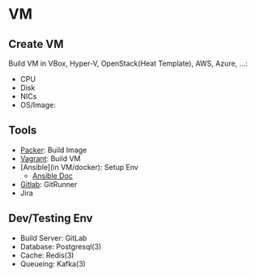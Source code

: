 # VM
## Create VM 
Build VM in VBox, Hyper-V, OpenStack(Heat Template), AWS, Azure, ...:  
- CPU
- Disk
- NICs
- OS/Image: 
## Tools
- [Packer](https://developer.hashicorp.com/packer): Build Image
- [Vagrant](https://www.vagrantup.com/): Build VM
- [Ansible](in VM/docker): Setup Env
    - [Ansible Doc](https://docs.ansible.com/ansible/latest/installation_guide/intro_installation.html)
- [Gitlab](): GitRunner
- Jira
## Dev/Testing Env
- Build Server: GitLab
- Database: Postgresql(3)
- Cache: Redis(3)
- Queueing: Kafka(3)
